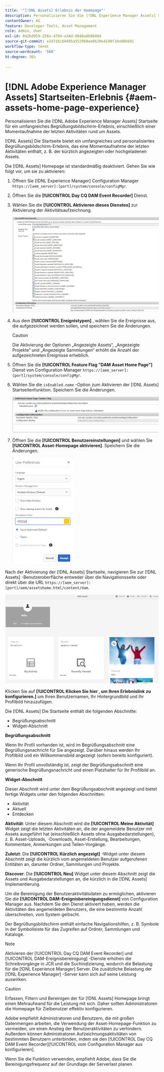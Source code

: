 ```yaml
---
title: '"[!DNL Assets] Erlebnis der Homepage"'
description: Personalisieren Sie die [!DNL Experience Manager Assets] Startseite für ein umfangreiches Begrüßungsbildschirm-Erlebnis, einschließlich einer Momentaufnahme der letzten Aktivitäten rund um Assets.
contentOwner: AG
feature: Developer Tools, Asset Management
role: Admin, User
exl-id: 042bd959-256a-4794-a34d-0848a6b8840d
source-git-commit: e24316cb9495a552960ae0620e4198f10a08b691
workflow-type: tm+mt
source-wordcount: '560'
ht-degree: 36%

---
```


# [!DNL Adobe Experience Manager Assets] Startseiten-Erlebnis {#aem-assets-home-page-experience}

Personalisieren Sie die [!DNL Adobe Experience Manager Assets] Startseite für ein umfangreiches Begrüßungsbildschirm-Erlebnis, einschließlich einer Momentaufnahme der letzten Aktivitäten rund um Assets.

[!DNL Assets] Die Startseite bietet ein umfangreiches und personalisiertes Begrüßungsbildschirm-Erlebnis, das eine Momentaufnahme der letzten Aktivitäten enthält, z. B. der kürzlich angezeigten oder hochgeladenen Assets.

Die [!DNL Assets] Homepage ist standardmäßig deaktiviert. Gehen Sie wie folgt vor, um sie zu aktivieren:

1. Öffnen Sie [!DNL Experience Manager] Configuration Manager `https://[aem_server]:[port]/system/console/configMgr`.
1. Öffnen Sie die **[!UICONTROL Day CQ DAM Event Recorder]** Dienst.
1. Wählen Sie die **[!UICONTROL Aktivieren dieses Dienstes]** zur Aktivierung der Aktivitätsaufzeichnung.

   ![chlimage_1-250](assets/chlimage_1-250.png)

1. Aus dem **[!UICONTROL Ereignistypen]** , wählen Sie die Ereignisse aus, die aufgezeichnet werden sollen, und speichern Sie die Änderungen.

   >[!CAUTION]
   >
   >Die Aktivierung der Optionen „Angezeigte Assets“, „Angezeigte Projekte“ und „Angezeigte Sammlungen“ erhöht die Anzahl der aufgezeichneten Ereignisse erheblich.

1. Öffnen Sie die **[!UICONTROL Feature Flag &quot;DAM Asset Home Page&quot;]** Dienst von Configuration Manager `https://[aem_server]:[port]/system/console/configMgr`.
1. Wählen Sie die `isEnabled.name` -Option zum Aktivieren der [!DNL Assets] Startseitenfunktion. Speichern Sie die Änderungen.

   ![chlimage_1-251](assets/chlimage_1-251.png)

1. Öffnen Sie die **[!UICONTROL Benutzereinstellungen]** und wählen Sie **[!UICONTROL Asset-Homepage aktivieren]**. Speichern Sie die Änderungen.

   ![Asset-Homepage im Dialogfeld &quot;Benutzereinstellungen&quot;aktivieren](assets/Annotation-color.png)

Nach der Aktivierung der [!DNL Assets] Startseite, navigieren Sie zur [!DNL Assets] -Benutzeroberfläche entweder über die Navigationsseite oder direkt über die URL `https://[aem_server]:[port]/aem/assetshome.html/content/dam`.

![Erlebnislink auf der Assets-Benutzeroberfläche konfigurieren](assets/config-experience-link.png)

Klicken Sie auf **[!UICONTROL Klicken Sie hier , um Ihren Erlebnislink zu konfigurieren.]** um Ihren Benutzernamen, Ihr Hintergrundbild und Ihr Profilbild hinzuzufügen.

Die [!DNL Assets] Die Startseite enthält die folgenden Abschnitte:

* Begrüßungsabschnitt
* Widget-Abschnitt

**Begrüßungsabschnitt** 

Wenn Ihr Profil vorhanden ist, wird im Begrüßungsabschnitt eine Begrüßungsnachricht für Sie angezeigt. Darüber hinaus werden Ihr Profilbild und ein Willkommensbild angezeigt (sofern bereits konfiguriert).

Wenn Ihr Profil unvollständig ist, zeigt der Begrüßungsabschnitt eine generische Begrüßungsnachricht und einen Platzhalter für Ihr Profilbild an.

**Widget-Abschnitt** 

Dieser Abschnitt wird unter dem Begrüßungsabschnitt angezeigt und bietet fertige Widgets unter den folgenden Abschnitten:

* Aktivität
* Aktuell
* Entdecken

**Aktivität**: Unter diesem Abschnitt wird die **[!UICONTROL Meine Aktivität]** Widget zeigt die letzten Aktivitäten an, die der angemeldete Benutzer mit Assets ausgeführt hat (einschließlich Assets ohne Ausgabedarstellungen), z. B. Asset-Uploads, -Downloads, Asset-Erstellung, Bearbeitungen, Kommentare, Anmerkungen und Teilen-Vorgänge.

**Zuletzt**: Die **[!UICONTROL Kürzlich angezeigt]** -Widget unter diesem Abschnitt zeigt die kürzlich vom angemeldeten Benutzer aufgerufenen Entitäten an, darunter Ordner, Sammlungen und Projekte.

**Discover**: Die **[!UICONTROL Neu]** Widget unter diesem Abschnitt zeigt die Assets und Ausgabedarstellungen an, die kürzlich in die [!DNL Assets] Implementierung.

Um die Bereinigung der Benutzeraktivitätsdaten zu ermöglichen, aktivieren Sie die **[!UICONTROL DAM-Ereignisbereinigungsdienst]** von Configuration Manager aus. Nachdem Sie den Dienst aktiviert haben, werden die Aktivitäten des angemeldeten Benutzers, die eine bestimmte Anzahl überschreiten, vom System gelöscht.

Der Begrüßungsbildschirm enthält einfache Navigationshilfen, z. B. Symbole in der Symbolleiste für das Zugreifen auf Ordner, Sammlungen und Kataloge.

>[!NOTE]
>
>Aktivieren der [!UICONTROL Day CQ DAM Event Recorder] und [!UICONTROL DAM-Ereignisbereinigung] -Dienste erhöhen die Schreibvorgänge in JCR und die Suchindizierung, wodurch die Belastung für die [!DNL Experience Manager] Server. Die zusätzliche Belastung der [!DNL Experience Manager] -Server kann sich auf seine Leistung auswirken.

>[!CAUTION]
>
>Erfassen, Filtern und Bereinigen der für [!DNL Assets] Homepage bringt einen Mehraufwand für die Leistung mit sich. Daher sollten Administratoren die Homepage für Zielbenutzer effektiv konfigurieren.
>
>Adobe empfiehlt Administratoren und Benutzern, die mit großen Datenmengen arbeiten, die Verwendung der Asset-Homepage-Funktion zu vermeiden, um einen Anstieg der Benutzeraktivitäten zu verhindern. Außerdem können Administratoren Aufzeichnungsaktivitäten von bestimmten Benutzern unterbinden, indem sie den [!UICONTROL Day CQ DAM Event Recorder][!UICONTROL  vom Configuration Manager aus konfigurieren].
>
>Wenn Sie die Funktion verwenden, empfiehlt Adobe, dass Sie die Bereinigungsfrequenz auf der Grundlage der Serverlast planen.
